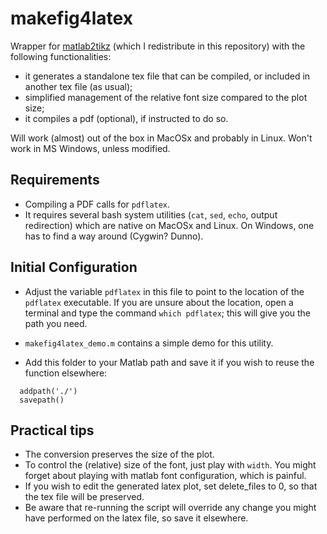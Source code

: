 # makefig4latex

Wrapper for [matlab2tikz](https://github.com/matlab2tikz/matlab2tikz) (which I redistribute in this repository) with the following functionalities:

- it generates a standalone tex file that can be compiled, or included in another tex file (as usual);
- simplified management of the relative font size compared to the plot size;
- it compiles a pdf (optional), if instructed to do so.

Will work (almost) out of the box in MacOSx and probably in Linux. Won't work in MS Windows, unless modified.

## Requirements

- Compiling a PDF calls for `pdflatex`.
- It requires several bash system utilities (`cat`, `sed`, `echo`, output redirection) which are native on MacOSx and Linux. On Windows, one has to find a way around (Cygwin? Dunno).

## Initial Configuration

- Adjust the variable `pdflatex` in this file to point to the location of the `pdflatex` executable. If you are unsure about the location, open a terminal and type the command `which pdflatex`; this will give you the path you need.
  
- `makefig4latex_demo.m` contains a simple demo for this utility.  
- Add this folder to your Matlab path and save it if you wish to reuse the function elsewhere:
```text
  addpath('./')
  savepath()
```

## Practical tips

- The conversion preserves the size of the plot.
- To control the (relative) size of the font, just play with `width`. You might forget about playing with matlab font configuration, which is painful.
- If you wish to edit the generated latex plot, set delete_files to 0, so that the tex file will be preserved. 
- Be aware that re-running the script will override any change you might have performed on the latex file, so save it elsewhere.


